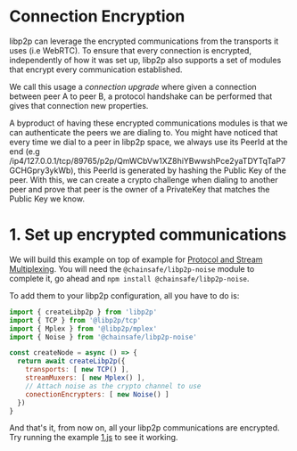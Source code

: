 # Connection Encryption

libp2p can leverage the encrypted communications from the transports it uses (i.e WebRTC). To ensure that every connection is encrypted, independently of how it was set up, libp2p also supports a set of modules that encrypt every communication established.

We call this usage a _connection upgrade_ where given a connection between peer A to peer B, a protocol handshake can be performed that gives that connection new properties.

A byproduct of having these encrypted communications modules is that we can authenticate the peers we are dialing to. You might have noticed that every time we dial to a peer in libp2p space, we always use its PeerId at the end (e.g /ip4/127.0.0.1/tcp/89765/p2p/QmWCbVw1XZ8hiYBwwshPce2yaTDYTqTaP7GCHGpry3ykWb), this PeerId is generated by hashing the Public Key of the peer. With this, we can create a crypto challenge when dialing to another peer and prove that peer is the owner of a PrivateKey that matches the Public Key we know.

# 1. Set up encrypted communications

We will build this example on top of example for [Protocol and Stream Multiplexing](../protocol-and-stream-multiplexing). You will need the `@chainsafe/libp2p-noise` module to complete it, go ahead and `npm install @chainsafe/libp2p-noise`.

To add them to your libp2p configuration, all you have to do is:

```JavaScript
import { createLibp2p } from 'libp2p'
import { TCP } from '@libp2p/tcp'
import { Mplex } from '@libp2p/mplex'
import { Noise } from '@chainsafe/libp2p-noise'

const createNode = async () => {
  return await createLibp2p({
    transports: [ new TCP() ],
    streamMuxers: [ new Mplex() ],
    // Attach noise as the crypto channel to use
    conectionEncrypters: [ new Noise() ]
  })
}
```

And that's it, from now on, all your libp2p communications are encrypted. Try running the example [1.js](./1.js) to see it working.

